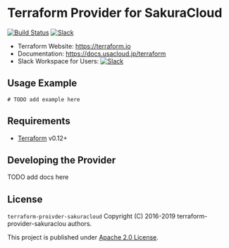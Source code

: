 # Terraform Provider for SakuraCloud

[![Build Status](https://travis-ci.org/sacloud/terraform-provider-sakuracloud.svg?branch=master)](https://travis-ci.org/sacloud/terraform-provider-sakuracloud)
[![Slack](https://slack.usacloud.jp/badge.svg)](https://slack.usacloud.jp/)

- Terraform Website: https://terraform.io
- Documentation: https://docs.usacloud.jp/terraform
- Slack Workspace for Users: [![Slack](https://slack.usacloud.jp/badge.svg)](https://slack.usacloud.jp/)

## Usage Example

```hcl
# TODO add example here
```

## Requirements

- [Terraform](https://terraform.io) v0.12+


## Developing the Provider

TODO add docs here

## License

 `terraform-proivder-sakuracloud` Copyright (C) 2016-2019 terraform-provider-sakuraclou authors.
 
  This project is published under [Apache 2.0 License](LICENSE).
